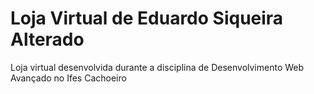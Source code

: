 # Loja Virtual de Eduardo Siqueira Alterado

Loja virtual desenvolvida durante a disciplina de Desenvolvimento Web Avançado no Ifes Cachoeiro